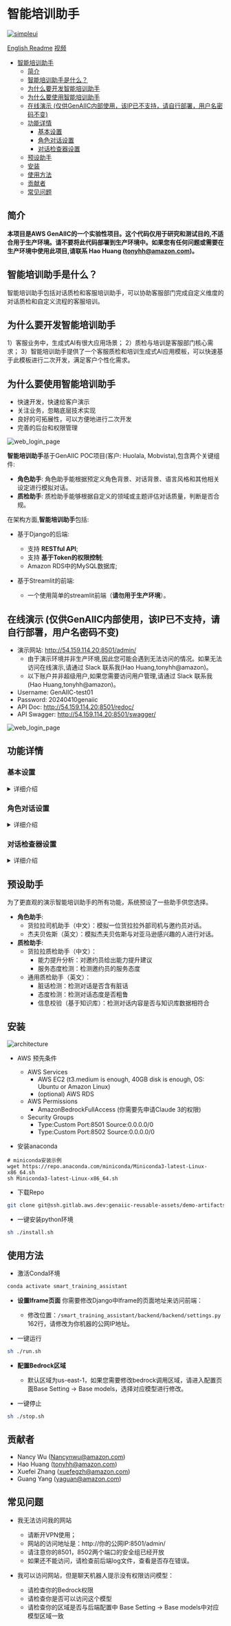 # 智能培训助手

[![simpleui](https://img.shields.io/badge/developing%20with-Simpleui-2077ff.svg)](https://github.com/newpanjing/simpleui)

[English Readme](./README.md)
[视频](https://aws.highspot.com/items/666812973cc797aaa133c66a?lfrm=shp.4)

- [智能培训助手](#智能培训助手)
  - [简介](#简介)
  - [智能培训助手是什么？](#智能培训助手是什么)
  - [为什么要开发智能培训助手](#为什么要开发智能培训助手)
  - [为什么要使用智能培训助手](#为什么要使用智能培训助手)
  - [在线演示 (仅供GenAIIC内部使用，该IP已不支持，请自行部署，用户名密码不变)](#在线演示-仅供genaiic内部使用该ip已不支持请自行部署用户名密码不变)
  - [功能详情](#功能详情)
    - [基本设置](#基本设置)
    - [角色对话设置](#角色对话设置)
    - [对话检查器设置](#对话检查器设置)
  - [预设助手](#预设助手)
  - [安装](#安装)
  - [使用方法](#使用方法)
  - [贡献者](#贡献者)
  - [常见问题](#常见问题)



## 简介

**本项目是AWS GenAIIC的一个实验性项目。这个代码仅用于研究和测试目的,不适合用于生产环境。请不要将此代码部署到生产环境中。如果您有任何问题或需要在生产环境中使用此项目,请联系 Hao Huang (tonyhh@amazon.com)。**

## 智能培训助手是什么？

智能培训助手包括对话质检和客服培训助手，可以协助客服部门完成自定义维度的对话质检和自定义流程的客服培训。

## 为什么要开发智能培训助手

1）客服业务中，生成式AI有很大应用场景；
2）质检与培训是客服部门核心需求；
3）智能培训助手提供了一个客服质检和培训生成式AI应用模板，可以快速基于此模板进行二次开发，满足客户个性化需求。

## 为什么要使用智能培训助手

- 快速开发，快速给客户演示
- 关注业务，忽略底层技术实现
- 良好的可拓展性，可以方便地进行二次开发
- 完善的后台和权限管理

![web_login_page](./frontend/readme/imgs/架构图.png)

**智能培训助手**基于GenAIIC POC项目(客户: Huolala, Mobvista),包含两个关键组件:
- **角色助手**: 角色助手能根据预定义角色背景、对话背景、语言风格和其他相关设定进行模拟对话。
- **质检助手**: 质检助手能够根据自定义的领域或主题评估对话质量，判断是否合规。

在架构方面,**智能培训助手**包括:
- 基于Django的后端:
    - 支持 **RESTful API**;
    - 支持 **基于Token的权限控制**;
    - Amazon RDS中的MySQL数据库;

- 基于Streamlit的前端:
    - 一个使用简单的streamlit前端（**请勿用于生产环境**）。

## 在线演示 (仅供GenAIIC内部使用，该IP已不支持，请自行部署，用户名密码不变)
- 演示网站: http://54.159.114.20:8501/admin/
    - 由于演示环境并非生产环境,因此您可能会遇到无法访问的情况。如果无法访问在线演示,请通过 Slack 联系我(Hao Huang,tonyhh@amazon)。
    - 以下账户并非超级用户,如果您需要访问用户管理,请通过 Slack 联系我(Hao Huang,tonyhh@amazon)。
- Username: GenAIIC-test01
- Password: 20240410genaiic
- API Doc: http://54.159.114.20:8501/redoc/
- API Swagger: http://54.159.114.20:8501/swagger/

![web_login_page](./frontend/readme/imgs/web_login_page.png)

## 功能详情

### 基本设置
<details> <summary>详细介绍</summary>

基本设置包括基本模型设置和核心提示设置:
- 模型设置: 您可以在这里添加/修改/删除/搜索基本模型。目前,我们只支持Claude 3模型。
</details>


### 角色对话设置

<details> <summary>详细介绍</summary>

**角色助手设置**由四个部分组成:角色聊天机器人、技能、响应检查器和系统提示。

- 角色聊天机器人:
    - 角色定义了模拟训练助手的基本人格和语言风格。
    - 角色包括角色名称、角色背景、语言技能和其他相关特征。
- 技能:
    - 技能包括角色助手可以使用的对话状态,如被动响应、主动提出某个领域的问题等,用于控制对话流程。
    - 一项技能包括技能名称、技能描述、技能示例、响应检查器(可选)和LLM相关配置。
- 响应检查器:
    - 响应质量检查器可以检查助手在某个回合中的响应是否满足技能要求。如果不满足,它将请求新的生成,直到达到最大次数。
    - 响应质量检查器包括检查器名称、检查器描述、检查器提示、最大质量检查次数和LLM相关配置。检查器提示将直接输入到LLM,其中包含占位符{msg}。
- 系统提示词:
    - 系统提示词是**角色助手设置**的系统提示词。我们已经准备了两个系统提示(一个中文,一个英文)。如果您有特定要求,可以添加自己的核心提示。请记住,请在核心提示中保留**占位符**。请参考默认的系统提示(id1,中文)或系统提示(id2,英文)。


</details>



### 对话检查器设置 

<details> <summary>详细介绍</summary>

**对话检查器设置**由质量检查聊天机器人和对话检查器组成。

- 质量检查聊天机器人:
    - 质量检查聊天机器人定义了质量检查场景,包括名称、背景和一系列对话检查器。
- 对话检查器:
    - 对话检查器是专门用于检查对话质量的组件,输出格式默认为JSON格式。
    - 对话检查器包括检查器名称、描述、提示和LLM相关配置。检查器提示将直接输入到LLM,其中包含占位符{msg}。
    - 请注意,当您开发自己的提示词时,响应格式需要为JSON格式(便于在前端Streamlit中显示)。

</details>

## 预设助手

为了更直观的演示智能培训助手的所有功能，系统预设了一些助手供您选择。

- **角色助手**: 
    - 货拉拉司机助手（中文）：模拟一位货拉拉外部司机与邀约员对话。
    - 杰夫贝佐斯（英文）：模拟杰夫贝佐斯与对亚马逊感兴趣的人进行对话。
- **质检助手**: 
    - 货拉拉质检助手（中文）：
        - 能力提升分析：对邀约员给出能力提升建议
        - 服务态度检测：检测邀约员的服务态度
    - 通用质检助手（英文）：
        - 脏话检测：检测对话是否含有脏话
        - 态度检测：检测对话态度是否粗鲁
        - 信息校验（基于知识库）：检测对话内容是否与知识库数据相符合

## 安装

![architecture](./frontend/readme/imgs/architecture.png)


- AWS 预先条件
    - AWS Services
        - AWS EC2 (t3.medium is enough, 40GB disk is enough, OS: Ubuntu or Amazon Linux)
        - (optional) AWS RDS
    - AWS Permissions
        - AmazonBedrockFullAccess  (你需要先申请Claude 3的权限)
    - Security Groups
        - Type:Custom Port:8501 Source:0.0.0.0/0
        - Type:Custom Port:8502 Source:0.0.0.0/0

- 安装anaconda
```
# miniconda安装示例
wget https://repo.anaconda.com/miniconda/Miniconda3-latest-Linux-x86_64.sh
sh Miniconda3-latest-Linux-x86_64.sh
```

- 下载Repo
```bash
git clone git@ssh.gitlab.aws.dev:genaiic-reusable-assets/demo-artifacts/smart_training_assistant.git
```

- 一键安装python环境
```bash
sh ./install.sh
```


## 使用方法

- 激活Conda环境

```bash
conda activate smart_training_assistant
```

- **设置Iframe页面**
你需要修改Django中Iframe的页面地址来访问前端：
    - 修改位置：`/smart_training_assistant/backend/backend/settings.py` 162行，请修改为你机器的公网IP地址。

- 一键运行

```bash
sh ./run.sh
```

- **配置Bedrock区域**
  - 默认区域为us-east-1，如果您需要修改bedrock调用区域，请进入配置页面Base Setting -> Base models，选择对应模型进行修改。

- 一键停止

```bash
sh ./stop.sh
```

## 贡献者
- Nancy Wu (Nancynwu@amazon.com)
- Hao Huang (tonyhh@amazon.com)
- Xuefei Zhang (xuefegzh@amazon.com)
- Guang Yang (yaguan@amazon.com)

## 常见问题

- 我无法访问我的网站
  - 请断开VPN使用；
  - 网站的访问地址是：http://你的公网IP:8501/admin/
  - 请注意你的8501，8502两个端口的安全组已经开放
  - 如果还不能访问，请检查前后端log文件，查看是否存在错误。

- 我可以访问网站，但是聊天机器人提示没有权限访问模型：
  - 请检查你的Bedrock权限
  - 请检查你是否可以访问这个模型
  - 请检查你的区域是否与后端配置中 Base Setting -> Base models中对应模型区域一致

